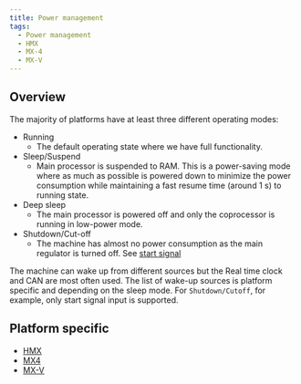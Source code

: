 ```yaml
---
title: Power management
tags:
  - Power management
  - HMX
  - MX-4
  - MX-V
---
```

## Overview

The majority of platforms have at least three different operating modes:
- Running
    - The default operating state where we have full functionality.
- Sleep/Suspend
    - Main processor is suspended to RAM. This is a power-saving
mode where as much as possible is powered down to minimize the power consumption while maintaining a
fast resume time (around 1 s) to running state.
- Deep sleep
    - The main processor is powered off and only the coprocessor is running in low-power mode.
- Shutdown/Cut-off
    - The machine has almost no power consumption as the main regulator is turned off. See [start signal](../interfaces/start_signal.md)

The machine can wake up from different sources but the Real time clock and CAN are most often used. The list of wake-up sources is platform specific and depending on the sleep mode. For `Shutdown/Cutoff`, for example, only start signal input is supported.

## Platform specific
- [HMX](hmx/power_management.md)
- [MX4](mx4/power_management.md)
- [MX-V](mxv/power_management.md)

